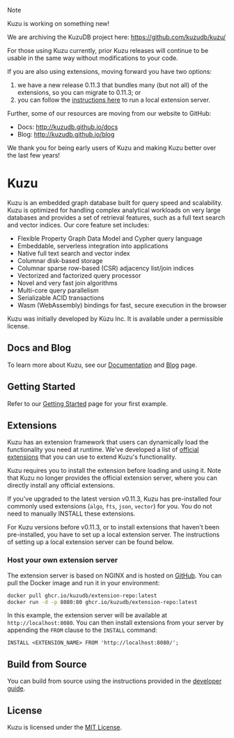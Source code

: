 > [!NOTE]
> Kuzu is working on something new!
> 
> We are archiving the KuzuDB project here: https://github.com/kuzudb/kuzu/
> 
> For those using Kuzu currently, prior Kuzu releases will continue to be usable in the same way without modifications to your code.
> 
> If you are also using extensions, moving forward you have two options:
>   1. we have a new release 0.11.3 that bundles many (but not all) of the extensions, so you can migrate to 0.11.3; or
>   2. you can follow the [instructions here](http://kuzudb.github.io/docs/extensions/#host-your-own-extension-server) to run a local extension server.
> 
> Further, some of our resources are moving from our website to GitHub:
>   - Docs: http://kuzudb.github.io/docs
>   - Blog: http://kuzudb.github.io/blog
> 
> We thank you for being early users of Kuzu and making Kuzu better over the last few years!


# Kuzu
Kuzu is an embedded graph database built for query speed and scalability. Kuzu is optimized for handling complex analytical workloads 
on very large databases and provides a set of retrieval features, such as a full text search and vector indices. Our core feature set includes:

- Flexible Property Graph Data Model and Cypher query language
- Embeddable, serverless integration into applications
- Native full text search and vector index
- Columnar disk-based storage
- Columnar sparse row-based (CSR) adjacency list/join indices
- Vectorized and factorized query processor
- Novel and very fast join algorithms
- Multi-core query parallelism
- Serializable ACID transactions
- Wasm (WebAssembly) bindings for fast, secure execution in the browser

Kuzu was initially developed by Kùzu Inc. It is available under a permissible license.

## Docs and Blog

To learn more about Kuzu, see our [Documentation](https://kuzudb.github.io/docs) and [Blog](https://kuzudb.github.io/blog) page.

## Getting Started

Refer to our [Getting Started](https://kuzudb.github.io/docs/get-started/) page for your first example.

## Extensions
Kuzu has an extension framework that users can dynamically load the functionality you need at runtime.
We've developed a list of [official extensions](https://kuzudb.github.io/docs/extensions/#available-extensions) that you can use to extend Kuzu's functionality.

Kuzu requires you to install the extension before loading and using it.
Note that Kuzu no longer provides the official extension server, where you can directly install any official extensions.

If you've upgraded to the latest version v0.11.3, Kuzu has pre-installed four commonly used extensions (`algo`, `fts`, `json`, `vector`) for you.
You do not need to manually INSTALL these extensions.

For Kuzu versions before v0.11.3, or to install extensions that haven't been pre-installed, you have to set up a local extension server.
The instructions of setting up a local extension server can be found below.

### Host your own extension server

The extension server is based on NGINX and is hosted on [GitHub](https://ghcr.io/kuzudb/extension-repo). You can pull the Docker image and run it in your environment:

```bash
docker pull ghcr.io/kuzudb/extension-repo:latest
docker run -d -p 8080:80 ghcr.io/kuzudb/extension-repo:latest
```

In this example, the extension server will be available at `http://localhost:8080`. You can then install extensions from your server by appending the `FROM` clause to the `INSTALL` command:

```cypher
INSTALL <EXTENSION_NAME> FROM 'http://localhost:8080/';
```

## Build from Source

You can build from source using the instructions provided in the [developer guide](https://kuzudb.github.io/docs/developer-guide).

## License
Kuzu is licensed under the [MIT License](LICENSE).
